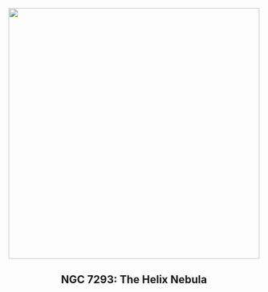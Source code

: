 
<p align="center"><img src="https://apod.nasa.gov/apod/image/2212/NGC7293-TommasoStella2022WEB1024.jpg" width="500" height="500"></p>
<h2 align="center"> NGC 7293: The Helix Nebula </h2>

